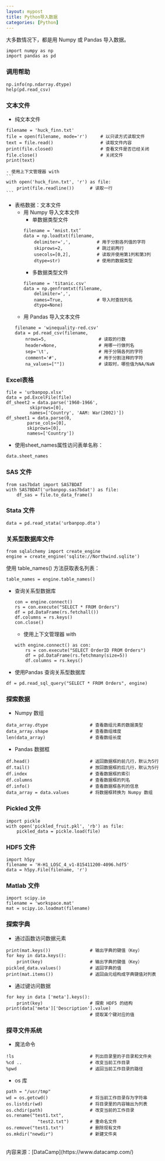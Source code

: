 ```yaml
---
layout: mypost
title: Python导入数据
categories: [Python]
---
```

 
大多数情况下，都是用 Numpy 或 Pandas 导入数据。                                    
```
import numpy as np  
import pandas as pd                                 
```

### 调用帮助    
```
np.info(np.ndarray.dtype)  
help(pd.read_csv)
```

### 文本文件    
- 纯文本文件  
```
filename = 'huck_finn.txt'  
file = open(filename, mode='r')     # 以只读方式读取文件  
text = file.read()                  # 读取文件内容  
print(file.closed)                  # 查看文件是否已经关闭  
file.close()                        # 关闭文件  
print(text)	
```
    - 使用上下文管理器 with  
    ```
    with open('huck_finn.txt', 'r') as file:
        print(file.readline())      # 读取一行
    ```
- 表格数据：文本文件    
    - 用 Numpy 导入文本文件    
        - 单数据类型文件  
        ```
        filename = ‘mnist.txt’
        data = np.loadtxt(filename,
            delimiter=',',          # 用于分割各列值的字符
            skiprows=2,             # 跳过前两行
            usecols=[0,2],          # 读取并使用第1列和第3列
            dtype=str)              # 使用的数据类型
        ```
        - 多数据类型文件  
        ```
        filename = 'titanic.csv'
        data = np.genfromtxt(filename,
            delimiter=',',
            names=True,             # 导入时查找列名
            dtype=None)
        ```
    - 用 Pandas 导入文本文件    
    ```
    filename = 'winequality-red.csv'
    data = pd.read_csv(filename, 
        nrows=5,                    # 读取的行数
        header=None,                # 用哪一行做列名
        sep='\t',                   # 用于分隔各列的字符
        comment='#',                # 用于分割注释的字符
        na_values=[""])             # 读取时，哪些值为NA/NaN
    ```

### Excel表格  
```
file = 'urbanpop.xlsx'
data = pd.ExcelFile(file)
df_sheet2 = data.parse('1960-1966', 
         skiprows=[0],
         names=['Country', 'AAM: War(2002)'])
df_sheet1 = data.parse(0,
        parse_cols=[0],
        skiprows=[0],
        names=['Country'])
```
- 使用sheet_names属性访问表单名称：  
```
data.sheet_names
```

### SAS 文件  
```
from sas7bdat import SAS7BDAT
with SAS7BDAT('urbanpop.sas7bdat') as file:
    df_sas = file.to_data_frame()
```

### Stata 文件  
```
data = pd.read_stata('urbanpop.dta')
```

### 关系型数据库文件  
```
from sqlalchemy import create_engine
engine = create_engine('sqlite://Northwind.sqlite')
```
使用 table_names() 方法获取表名列表：  
```
table_names = engine.table_names()
```
- 查询关系型数据库  
    ```
    con = engine.connect()
    rs = con.execute("SELECT * FROM Orders")
    df = pd.DataFrame(rs.fetchall())
    df.columns = rs.keys()
    con.close()
    ```
    - 使用上下文管理器 with  
    ```
    with engine.connect() as con:
        rs = con.execute("SELECT OrderID FROM Orders")
        df = pd.DataFrame(rs.fetchmany(size=5))
        df.columns = rs.keys()
    ```
- 使用Pandas 查询关系型数据库  
```
df = pd.read_sql_query("SELECT * FROM Orders", engine)
```

### 探索数据  
- Numpy 数组  
```
data_array.dtype                # 查看数组元素的数据类型
data_array.shape                # 查看数组维度
len(data_array)                 # 查看数组长度
```
- Pandas 数据框  
```
df.head()                       # 返回数据框的前几行，默认为5行
df.tail()                       # 放回数据框的后几行，默认为5行
df.index                        # 查看数据框的索引
df.columns                      # 查看数据框的列名
df.info()                       # 查看数据框各列的信息
data_array = data.values        # 将数据框转换为 Numpy 数组
```

### Pickled 文件  
```
import pickle
with open('pickled_fruit.pkl', 'rb') as file:
    pickled_data = pickle.load(file)
```

### HDF5 文件  
```
import h5py
filename = 'H-H1_LOSC_4_v1-815411200-4096.hdf5'
data = h5py.File(filename, 'r')
```

### Matlab 文件  
```
import scipy.io
filename = 'workspace.mat'
mat = scipy.io.loadmat(filename)
```

### 探索字典  
- 通过函数访问数据元素  
```
print(mat.keys())               # 输出字典的键值（Key）
for key in data.keys(): 
    print(key)                  # 输出字典的键值（Key）
pickled_data.values()           # 返回字典的值
print(mat.items())              # 返回由元组构成字典键值对列表
```
- 通过键访问数据  
```
for key in data ['meta'].keys(): 
    print(key)                  # 探索 HDF5 的结构
print(data['meta']['Description'].value) 
                                # 提取某个键对应的值
```

### 探寻文件系统  
- 魔法命令  
```
!ls                             # 列出目录里的子目录和文件夹
%cd ..                          # 改变当前工作目录
%pwd                            # 返回当前工作目录的路径
```
- os 库  
```
path = "/usr/tmp"
wd = os.getcwd()                # 将当前工作目录存为字符串
os.listdir(wd)                  # 将目录里的内容输出为列表
os.chdir(path)                  # 改变当前的工作目录
os.rename("test1.txt", 
            "test2.txt")        # 重命名文件
os.remove("test1.txt")          # 删除现有文件
os.mkdir("newdir")              # 新建文件夹

```

<br/>
内容来源：[DataCamp](https://www.datacamp.com/)